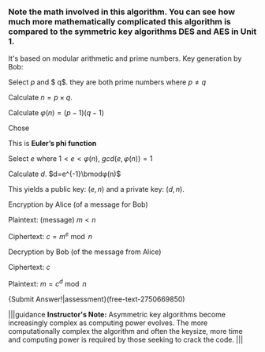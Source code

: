 ### Note the math involved in this algorithm. You can see how much more mathematically complicated this algorithm is compared to the symmetric key algorithms DES and AES in Unit 1.

It's based on modular arithmetic and prime numbers.
Key generation by Bob:

Select $p$ and $ q$. they are both prime numbers where $p\neq q$

Calculate $n=p\times q$.

Calculate $φ(n)=(p-1)(q-1)$

Chose 

This is **Euler’s phi function**

Select $e$ where $1 < e < φ(n)$, $gcd⁡(e,φ(n))=1$

Calculate $d$.  $d=e^{-1}\bmodφ(n)$

This yields a public key: $(e,n)$  and a private key: $(d,n)$.

Encryption by Alice (of a message for Bob)

Plaintext: (message) $m < n$

Ciphertext: $c=m^e \bmod n$

Decryption by Bob (of the message from Alice)

Ciphertext: $c$

Plaintext: $m= c^d \bmod n$

{Submit Answer!|assessment}(free-text-2750669850)

|||guidance
**Instructor's Note:** Asymmetric key algorithms become increasingly complex as computing power evolves. The more computationally complex the algorithm and often the keysize, more time and computing power is required by those seeking to crack the code. |||
